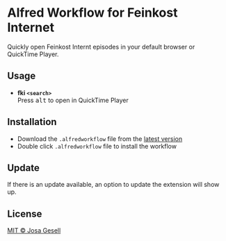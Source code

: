 # Alfred Workflow for Feinkost Internet

Quickly open Feinkost Internt episodes in your default browser or QuickTime
Player.

## Usage

- **fki `<search>`**  
  Press <kbd>alt</kbd> to open in QuickTime Player

## Installation

- Download the `.alfredworkflow` file from the [latest version](https://github.com/josa42/alfred-feinkost-internet/releases/download/0.0.0/feinkost-internet-0.0.0.alfredworkflow)
- Double click `.alfredworkflow` file to install the workflow

## Update

If there is an update available, an option to update the extension will show up.

## License

[MIT © Josa Gesell](LICENSE)
